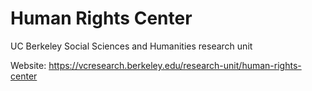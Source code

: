 # Human Rights Center
UC Berkeley Social Sciences and Humanities research unit

Website: https://vcresearch.berkeley.edu/research-unit/human-rights-center
